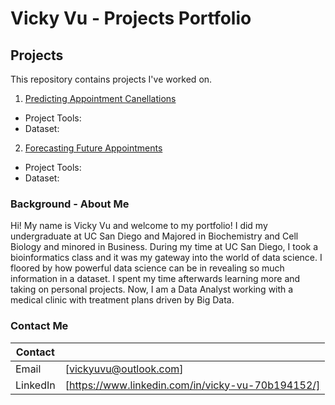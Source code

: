 # Vicky Vu - Projects Portfolio 
## Projects
This repository contains projects I've worked on. 
1. [Predicting Appointment Canellations](https://github.com/vuvicky141/Projects/tree/main/Predicting%20Appointment%20Cancellation)
  * Project Tools:
  * Dataset:
2. [Forecasting Future Appointments](https://github.com/vuvicky141/Projects/tree/main/Forecasting%20Future%20Appointment%20Dates)
  * Project Tools:
  * Dataset:



### Background - About Me
Hi! My name is Vicky Vu and welcome to my portfolio! I did my undergraduate at UC San Diego and Majored in Biochemistry and Cell Biology and minored in Business. During my time at UC San Diego, I took a bioinformatics class and it was my gateway into the world of data science. I floored by how powerful data science can be in revealing so much information in a dataset. I spent my time afterwards learning more and taking on personal projects. Now, I am a Data Analyst working with a medical clinic with treatment plans driven by Big Data. 

### Contact Me
| Contact  |  |
| ------------- | ------------- |
| Email | [vickyuvu@outlook.com]  |
| LinkedIn  | [https://www.linkedin.com/in/vicky-vu-70b194152/]  |
